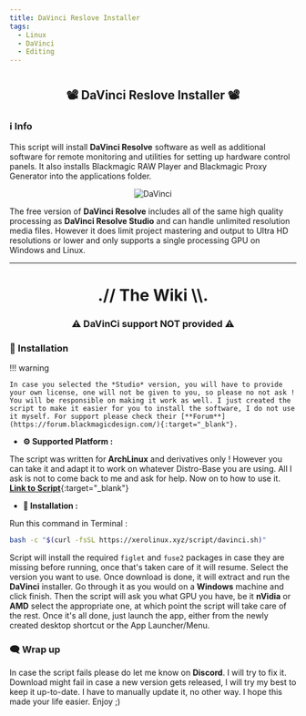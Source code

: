 ```yaml
---
title: DaVinci Reslove Installer
tags:
  - Linux
  - DaVinci
  - Editing
---
```


# <h2 align="center">📽️ DaVinci Reslove Installer 📽️</h2>

### ℹ️ Info

This script will install **DaVinci Resolve** software as well as additional software for remote monitoring and utilities for setting up hardware control panels. It also installs Blackmagic RAW Player and Blackmagic Proxy Generator into the applications folder.

<p align="center">
    <img src="https://i.imgur.com/EgULGgW.png" alt="DaVinci">
</p>

The free version of **DaVinci Resolve** includes all of the same high quality processing as **DaVinci Resolve Studio** and can handle unlimited resolution media files. However it does limit project mastering and output to Ultra HD resolutions or lower and only supports a single processing GPU on Windows and Linux.

---

<h1 align="center">.// The Wiki \\.</h1>
<h3 align="center">⚠️ <strong>DaVinCi support NOT provided</strong> ⚠️</h3>

### 📜 Installation

!!! warning

    In case you selected the *Studio* version, you will have to provide your own license, one will not be given to you, so please no not ask ! You will be responsible on making it work as well. I just created the script to make it easier for you to install the software, I do not use it myself. For support please check their [**Forum**](https://forum.blackmagicdesign.com/){:target="_blank"}.
    
- **⚙️ Supported Platform :**

The script was written for **ArchLinux** and derivatives only ! However you can take it and adapt it to work on whatever Distro-Base you are using. All I ask is not to come back to me and ask for help. Now on to how to use it. [**Link to Script**](https://xerolinux.xyz/script/davinci.sh){:target="_blank"}

- **🚀 Installation :**

Run this command in Terminal :

```Bash
bash -c "$(curl -fsSL https://xerolinux.xyz/script/davinci.sh)"
```

Script will install the required `figlet` and `fuse2` packages in case they are missing before running, once that's taken care of it will resume. Select the version you want to use. Once download is done, it will extract and run the **DaVinci** installer. Go through it as you would on a **Windows** machine and click finish. Then the script will ask you what GPU you have, be it **nVidia** or **AMD** select the appropriate one, at which point the script will take care of the rest. Once it's all done, just launch the app, either from the newly created desktop shortcut or the App Launcher/Menu.

### 🗨️ Wrap up

In case the script fails please do let me know on **Discord**. I will try to fix it. Download might fail in case a new version gets released, I will try my best to keep it up-to-date. I have to manually update it, no other way. I hope this made your life easier. Enjoy ;)
